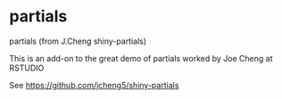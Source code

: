 partials
========

partials (from J.Cheng shiny-partials)

This is an add-on to the great demo of partials worked by Joe Cheng at RSTUDIO

See https://github.com/jcheng5/shiny-partials

